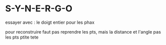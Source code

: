 # S-Y-N-E-R-G-O

essayer avec : le doigt entier pour les phax

pour reconstruire faut pas reprendre les pts, mais la distance et l'angle pas les pts ptite tete
